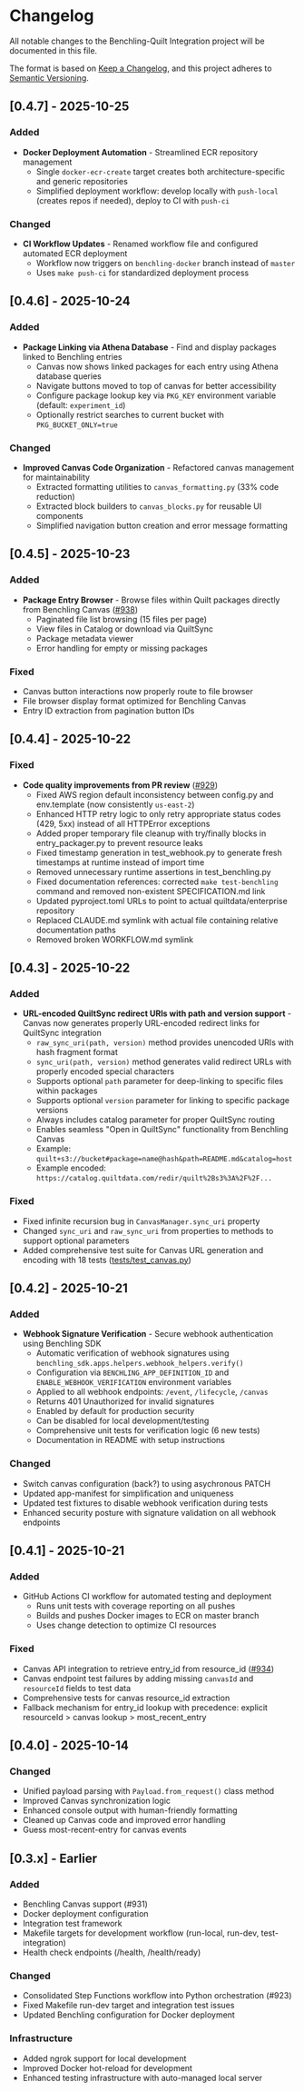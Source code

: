 <!-- markdownlint-disable MD024 -->
# Changelog

All notable changes to the Benchling-Quilt Integration project will be documented in this file.

The format is based on [Keep a Changelog](https://keepachangelog.com/en/1.0.0/),
and this project adheres to [Semantic Versioning](https://semver.org/spec/v2.0.0.html).

## [0.4.7] - 2025-10-25

### Added

- **Docker Deployment Automation** - Streamlined ECR repository management
  - Single `docker-ecr-create` target creates both architecture-specific and generic repositories
  - Simplified deployment workflow: develop locally with `push-local` (creates repos if needed), deploy to CI with `push-ci`

### Changed

- **CI Workflow Updates** - Renamed workflow file and configured automated ECR deployment
  - Workflow now triggers on `benchling-docker` branch instead of `master`
  - Uses `make push-ci` for standardized deployment process

## [0.4.6] - 2025-10-24

### Added

- **Package Linking via Athena Database** - Find and display packages linked to Benchling entries
  - Canvas now shows linked packages for each entry using Athena database queries
  - Navigate buttons moved to top of canvas for better accessibility
  - Configure package lookup key via `PKG_KEY` environment variable (default: `experiment_id`)
  - Optionally restrict searches to current bucket with `PKG_BUCKET_ONLY=true`

### Changed

- **Improved Canvas Code Organization** - Refactored canvas management for maintainability
  - Extracted formatting utilities to `canvas_formatting.py` (33% code reduction)
  - Extracted block builders to `canvas_blocks.py` for reusable UI components
  - Simplified navigation button creation and error message formatting

## [0.4.5] - 2025-10-23

### Added

- **Package Entry Browser** - Browse files within Quilt packages directly from Benchling Canvas ([#938](https://github.com/quiltdata/enterprise/issues/938))
  - Paginated file list browsing (15 files per page)
  - View files in Catalog or download via QuiltSync
  - Package metadata viewer
  - Error handling for empty or missing packages

### Fixed

- Canvas button interactions now properly route to file browser
- File browser display format optimized for Benchling Canvas
- Entry ID extraction from pagination button IDs

## [0.4.4] - 2025-10-22

### Fixed

- **Code quality improvements from PR review** ([#929](https://github.com/quiltdata/enterprise/pull/929))
  - Fixed AWS region default inconsistency between config.py and env.template (now consistently `us-east-2`)
  - Enhanced HTTP retry logic to only retry appropriate status codes (429, 5xx) instead of all HTTPError exceptions
  - Added proper temporary file cleanup with try/finally blocks in entry_packager.py to prevent resource leaks
  - Fixed timestamp generation in test_webhook.py to generate fresh timestamps at runtime instead of import time
  - Removed unnecessary runtime assertions in test_benchling.py
  - Fixed documentation references: corrected `make test-benchling` command and removed non-existent SPECIFICATION.md link
  - Updated pyproject.toml URLs to point to actual quiltdata/enterprise repository
  - Replaced CLAUDE.md symlink with actual file containing relative documentation paths
  - Removed broken WORKFLOW.md symlink

## [0.4.3] - 2025-10-22

### Added

- **URL-encoded QuiltSync redirect URIs with path and version support** - Canvas now generates properly URL-encoded redirect links for QuiltSync integration
  - `raw_sync_uri(path, version)` method provides unencoded URIs with hash fragment format
  - `sync_uri(path, version)` method generates valid redirect URLs with properly encoded special characters
  - Supports optional `path` parameter for deep-linking to specific files within packages
  - Supports optional `version` parameter for linking to specific package versions
  - Always includes catalog parameter for proper QuiltSync routing
  - Enables seamless "Open in QuiltSync" functionality from Benchling Canvas
  - Example: `quilt+s3://bucket#package=name@hash&path=README.md&catalog=host`
  - Example encoded: `https://catalog.quiltdata.com/redir/quilt%2Bs3%3A%2F%2F...`

### Fixed

- Fixed infinite recursion bug in `CanvasManager.sync_uri` property
- Changed `sync_uri` and `raw_sync_uri` from properties to methods to support optional parameters
- Added comprehensive test suite for Canvas URL generation and encoding with 18 tests ([tests/test_canvas.py](tests/test_canvas.py))

## [0.4.2] - 2025-10-21

### Added

- **Webhook Signature Verification** - Secure webhook authentication using Benchling SDK
  - Automatic verification of webhook signatures using `benchling_sdk.apps.helpers.webhook_helpers.verify()`
  - Configuration via `BENCHLING_APP_DEFINITION_ID` and `ENABLE_WEBHOOK_VERIFICATION` environment variables
  - Applied to all webhook endpoints: `/event`, `/lifecycle`, `/canvas`
  - Returns 401 Unauthorized for invalid signatures
  - Enabled by default for production security
  - Can be disabled for local development/testing
  - Comprehensive unit tests for verification logic (6 new tests)
  - Documentation in README with setup instructions

### Changed

- Switch canvas configuration (back?) to using asychronous PATCH
- Updated app-manifest for simplification and uniqueness
- Updated test fixtures to disable webhook verification during tests
- Enhanced security posture with signature validation on all webhook endpoints

## [0.4.1] - 2025-10-21

### Added

- GitHub Actions CI workflow for automated testing and deployment
  - Runs unit tests with coverage reporting on all pushes
  - Builds and pushes Docker images to ECR on master branch
  - Uses change detection to optimize CI resources

### Fixed

- Canvas API integration to retrieve entry_id from resource_id ([#934](https://github.com/quiltdata/enterprise/pull/934))
- Canvas endpoint test failures by adding missing `canvasId` and `resourceId` fields to test data
- Comprehensive tests for canvas resource_id extraction
- Fallback mechanism for entry_id lookup with precedence: explicit resourceId > canvas lookup > most_recent_entry

## [0.4.0] - 2025-10-14

### Changed

- Unified payload parsing with `Payload.from_request()` class method
- Improved Canvas synchronization logic
- Enhanced console output with human-friendly formatting
- Cleaned up Canvas code and improved error handling
- Guess most-recent-entry for canvas events

## [0.3.x] - Earlier

### Added

- Benchling Canvas support (#931)
- Docker deployment configuration
- Integration test framework
- Makefile targets for development workflow (run-local, run-dev, test-integration)
- Health check endpoints (/health, /health/ready)

### Changed

- Consolidated Step Functions workflow into Python orchestration (#923)
- Fixed Makefile run-dev target and integration test issues
- Updated Benchling configuration for Docker deployment

### Infrastructure

- Added ngrok support for local development
- Improved Docker hot-reload for development
- Enhanced testing infrastructure with auto-managed local server
